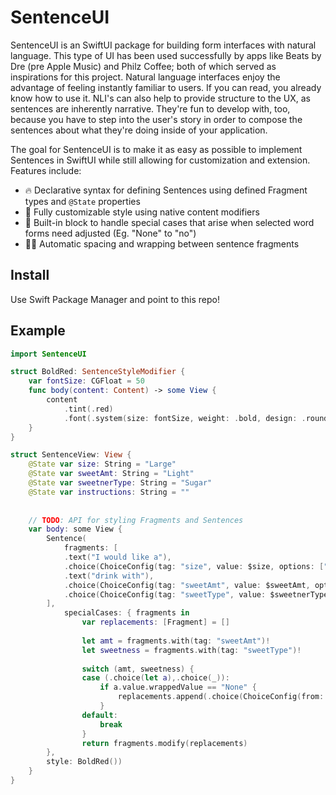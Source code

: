 # SentenceUI

SentenceUI is an SwiftUI package for building form interfaces with natural language. This type of UI has been used successfully by apps like Beats by Dre (pre Apple Music) and Philz Coffee; both of which served as inspirations for this project. Natural language interfaces enjoy the advantage of feeling instantly familiar to users. If you can read, you already know how to use it. NLI's can also help to provide structure to the UX, as sentences are inherently narrative. They're fun to develop with, too, because you have to step into the user's story in order to compose the sentences about what they're doing inside of your application.

The goal for SentenceUI is to make it as easy as possible to implement Sentences in SwiftUI while still allowing for customization and extension. Features include:

- 🔥 Declarative syntax for defining Sentences using defined Fragment types and `@State` properties
- 🎨 Fully customizable style using native content modifiers
- 🦄 Built-in block to handle special cases that arise when selected word forms need adjusted (Eg. "None" to "no")
- 🧑‍🚀 Automatic spacing and wrapping between sentence fragments

## Install
Use Swift Package Manager and point to this repo!

## Example
```swift
import SentenceUI

struct BoldRed: SentenceStyleModifier {
    var fontSize: CGFloat = 50
    func body(content: Content) -> some View {
        content
            .tint(.red)
            .font(.system(size: fontSize, weight: .bold, design: .rounded))
    }
}

struct SentenceView: View {
    @State var size: String = "Large"
    @State var sweetAmt: String = "Light"
    @State var sweetnerType: String = "Sugar"
    @State var instructions: String = ""
    
    
    // TODO: API for styling Fragments and Sentences
    var body: some View {
        Sentence(
            fragments: [
            .text("I would like a"),
            .choice(ChoiceConfig(tag: "size", value: $size, options: ["Large", "Medium", "Small"], mask: nil)),
            .text("drink with"),
            .choice(ChoiceConfig(tag: "sweetAmt", value: $sweetAmt, options: ["Sweet", "Light", "None"], mask: nil)),
            .choice(ChoiceConfig(tag: "sweetType", value: $sweetnerType, options: ["Sugar", "Splenda", "Honey"], mask: nil))
        ],
            specialCases: { fragments in
                var replacements: [Fragment] = []
                
                let amt = fragments.with(tag: "sweetAmt")!
                let sweetness = fragments.with(tag: "sweetType")!
                
                switch (amt, sweetness) {
                case (.choice(let a),.choice(_)):
                    if a.value.wrappedValue == "None" {                        
                        replacements.append(.choice(ChoiceConfig(from: a, with: "No")))
                    }
                default:
                    break
                }
                return fragments.modify(replacements)
        },
        style: BoldRed())
    }
}
```
